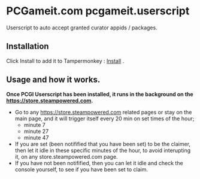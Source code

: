 # PCGameit.com pcgameit.userscript

Userscript to auto accept granted curator appids / packages.

## Installation

Click Install to add it to Tampermonkey : [Install](https://github.com/MalikAQayum/pcgameit.userscript/raw/master/PCGICurators.user.js) .

## Usage and how it works.

**Once PCGI Userscript has been installed, it runs in the background on the https://store.steampowered.com.**

- Go to any https://store.steampowered.com related pages or stay on the main page, and it will trigger itself every 20 min on set times of the hour; 
  - minute 7
  - minute 27
  - minute 47 
- If you are set (been notifified that you have been set) to be the claimer, then let it idle in these specific minutes of the hour, to avoid interupting it, on any store.steampowered.com page.
- If you have not been notifified, then you can let it idle and check the console yourself, to see if you have been set to claim.